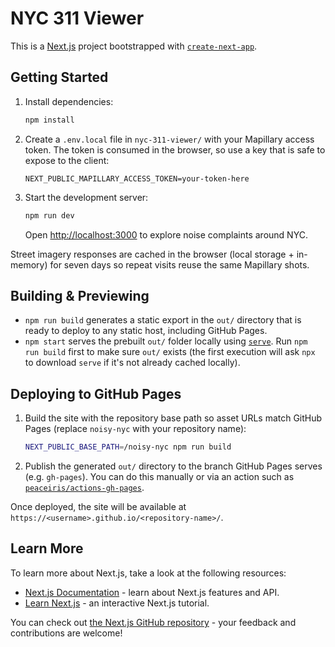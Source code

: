 # NYC 311 Viewer

This is a [Next.js](https://nextjs.org) project bootstrapped with [`create-next-app`](https://nextjs.org/docs/app/api-reference/cli/create-next-app).

## Getting Started

1. Install dependencies:

   ```bash
   npm install
   ```

2. Create a `.env.local` file in `nyc-311-viewer/` with your Mapillary access token. The token is consumed in the browser, so use a key that is safe to expose to the client:

   ```
   NEXT_PUBLIC_MAPILLARY_ACCESS_TOKEN=your-token-here
   ```

3. Start the development server:

   ```bash
   npm run dev
   ```

   Open [http://localhost:3000](http://localhost:3000) to explore noise complaints around NYC.

Street imagery responses are cached in the browser (local storage + in-memory) for seven days so repeat visits reuse the same Mapillary shots.

## Building & Previewing

- `npm run build` generates a static export in the `out/` directory that is ready to deploy to any static host, including GitHub Pages.
- `npm start` serves the prebuilt `out/` folder locally using [`serve`](https://www.npmjs.com/package/serve). Run `npm run build` first to make sure `out/` exists (the first execution will ask `npx` to download `serve` if it's not already cached locally).

## Deploying to GitHub Pages

1. Build the site with the repository base path so asset URLs match GitHub Pages (replace `noisy-nyc` with your repository name):

   ```bash
   NEXT_PUBLIC_BASE_PATH=/noisy-nyc npm run build
   ```

2. Publish the generated `out/` directory to the branch GitHub Pages serves (e.g. `gh-pages`). You can do this manually or via an action such as [`peaceiris/actions-gh-pages`](https://github.com/peaceiris/actions-gh-pages).

Once deployed, the site will be available at `https://<username>.github.io/<repository-name>/`.

## Learn More

To learn more about Next.js, take a look at the following resources:

- [Next.js Documentation](https://nextjs.org/docs) - learn about Next.js features and API.
- [Learn Next.js](https://nextjs.org/learn) - an interactive Next.js tutorial.

You can check out [the Next.js GitHub repository](https://github.com/vercel/next.js) - your feedback and contributions are welcome!

